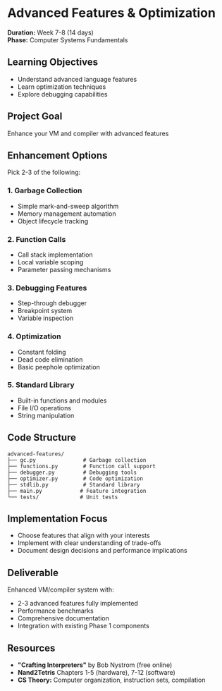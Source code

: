 # Advanced Features & Optimization

**Duration:** Week 7-8 (14 days)  
**Phase:** Computer Systems Fundamentals

## Learning Objectives
- Understand advanced language features
- Learn optimization techniques
- Explore debugging capabilities

## Project Goal
Enhance your VM and compiler with advanced features

## Enhancement Options
Pick 2-3 of the following:

### 1. Garbage Collection
- Simple mark-and-sweep algorithm
- Memory management automation
- Object lifecycle tracking

### 2. Function Calls
- Call stack implementation
- Local variable scoping
- Parameter passing mechanisms

### 3. Debugging Features
- Step-through debugger
- Breakpoint system
- Variable inspection

### 4. Optimization
- Constant folding
- Dead code elimination
- Basic peephole optimization

### 5. Standard Library
- Built-in functions and modules
- File I/O operations
- String manipulation

## Code Structure
```
advanced-features/
├── gc.py               # Garbage collection
├── functions.py        # Function call support
├── debugger.py         # Debugging tools
├── optimizer.py        # Code optimization
├── stdlib.py           # Standard library
├── main.py            # Feature integration
└── tests/             # Unit tests
```

## Implementation Focus
- Choose features that align with your interests
- Implement with clear understanding of trade-offs
- Document design decisions and performance implications

## Deliverable
Enhanced VM/compiler system with:
- 2-3 advanced features fully implemented
- Performance benchmarks
- Comprehensive documentation
- Integration with existing Phase 1 components

## Resources
- **"Crafting Interpreters"** by Bob Nystrom (free online)
- **Nand2Tetris** Chapters 1-5 (hardware), 7-12 (software)
- **CS Theory:** Computer organization, instruction sets, compilation